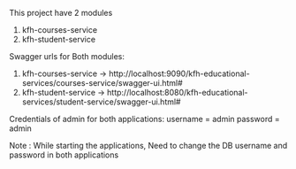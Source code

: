This project have 2 modules
1) kfh-courses-service
2) kfh-student-service


Swagger urls for Both modules:
1) kfh-courses-service -> http://localhost:9090/kfh-educational-services/courses-service/swagger-ui.html#
2) kfh-student-service -> http://localhost:8080/kfh-educational-services/student-service/swagger-ui.html#


Credentials of admin for both applications:
username = admin
password = admin



Note : While starting the applications, Need to change the DB username and password in both applications